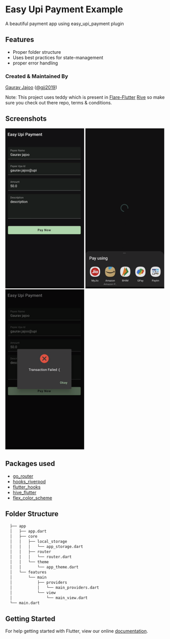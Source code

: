 # Easy Upi Payment Example

A beautiful payment app using easy_upi_payment plugin

## Features

* Proper folder structure
* Uses best practices for state-management
* proper error handling

### Created & Maintained By

[Gaurav Jajoo](https://github.com/gjj2019) ([@gjj2019](https://www.twitter.com/gjj2019))

Note: This project uses teddy which is present in [Flare-Flutter](https://github.com/2d-inc/Flare-Flutter) [Rive](https://rive.app/) so make sure you check out there repo, terms & conditions.

## Screenshots

<img src="assets/1.png" height="500em" />
<img src="assets/2.png" height="500em" />
<img src="assets/3.png" height="500em" />

## Packages used

* [go_router](https://pub.dev/packages/go_router)
* [hooks_riverpod](https://pub.dev/packages/hooks_riverpod)
* [flutter_hooks](https://pub.dev/packages/flutter_hooks)
* [hive_flutter](https://pub.dev/packages/hive_flutter)
* [flex_color_scheme](https://pub.dev/packages/flex_color_scheme)

## Folder Structure

      ├── app
      │   ├── app.dart
      │   ├── core
      │   │   ├── local_storage
      │   │   │   └── app_storage.dart
      │   │   ├── router
      │   │   │   └── router.dart
      │   │   └── theme
      │   │       └── app_theme.dart
      │   └── features
      │       └── main
      │           ├── providers
      │           │   └── main_providers.dart
      │           └── view
      │               └── main_view.dart
      └── main.dart

## Getting Started

For help getting started with Flutter, view our online
[documentation](http://flutter.io/).
